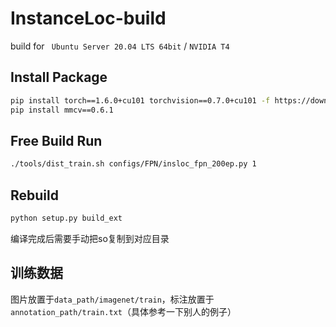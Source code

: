 InstanceLoc-build
===========
build for `	Ubuntu Server 20.04 LTS 64bit` / `NVIDIA T4`

Install Package
----------
``` bash
pip install torch==1.6.0+cu101 torchvision==0.7.0+cu101 -f https://download.pytorch.org/whl/torch_stable.html
pip install mmcv==0.6.1
```

Free Build Run
----------
``` bash
./tools/dist_train.sh configs/FPN/insloc_fpn_200ep.py 1
```

Rebuild
------------
``` bash
python setup.py build_ext
```
编译完成后需要手动把so复制到对应目录

训练数据
------------
图片放置于`data_path/imagenet/train`，标注放置于`annotation_path/train.txt`（具体参考一下别人的例子）